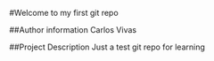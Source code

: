 #Welcome to my first git repo

##Author information
Carlos Vivas

##Project Description
Just a test git repo for learning
